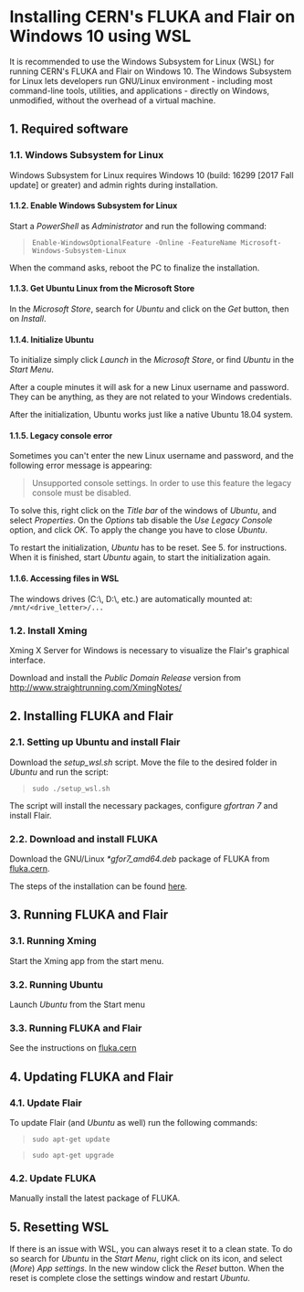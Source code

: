 # Installing CERN's FLUKA and Flair on Windows 10 using WSL

It is recommended to use the Windows Subsystem for Linux (WSL) for running CERN's FLUKA and Flair on Windows 10.
The Windows Subsystem for Linux lets developers run GNU/Linux environment - including most command-line tools, utilities,
and applications - directly on Windows, unmodified, without the overhead of a virtual machine.

## 1. Required software

### 1.1. Windows Subsystem for Linux

Windows Subsystem for Linux requires Windows 10 (build: 16299 [2017 Fall update] or greater) and admin rights during installation.

#### 1.1.2. Enable Windows Subsystem for Linux

Start a *PowerShell* as *Administrator* and run the following command:

> `Enable-WindowsOptionalFeature -Online -FeatureName Microsoft-Windows-Subsystem-Linux`

When the command asks, reboot the PC to finalize the installation.

#### 1.1.3. Get Ubuntu Linux from the Microsoft Store

In the *Microsoft Store*, search for *Ubuntu* and click on the *Get* button, then on *Install*.

#### 1.1.4. Initialize Ubuntu

To initialize simply click *Launch* in the *Microsoft Store*, or find *Ubuntu* in the *Start Menu*.

After a couple minutes it will ask for a new Linux username and password. They can be anything, as they are not related
to your Windows credentials.

After the initialization, Ubuntu works just like a native Ubuntu 18.04 system.

#### 1.1.5. Legacy console error

Sometimes you can't enter the new Linux username and password, and the following error message is appearing:

> Unsupported console settings. In order to use this feature the legacy console must be disabled.

To solve this, right click on the *Title bar* of the windows of *Ubuntu*, and select *Properties*. On the *Options* tab
disable the *Use Legacy Console* option, and click *OK*. To apply the change you have to close *Ubuntu*.

To restart the initialization, *Ubuntu* has to be reset. See 5. for instructions. When it is finished, start *Ubuntu* again, to start the initialization again.

#### 1.1.6. Accessing files in WSL

The windows drives (C:\\, D:\\, etc.) are automatically mounted at: `/mnt/<drive_letter>/...`

### 1.2. Install Xming

Xming X Server for Windows is necessary to visualize the Flair's graphical interface.

Download and install the *Public Domain Release* version from http://www.straightrunning.com/XmingNotes/

## 2. Installing FLUKA and Flair

### 2.1. Setting up Ubuntu and install Flair

Download the *setup_wsl.sh* script. Move the file to the desired folder in *Ubuntu* and run the script:

> `sudo ./setup_wsl.sh`

The script will install the necessary packages, configure *gfortran 7* and install Flair.

### 2.2. Download and install FLUKA

Download the GNU/Linux *\*gfor7_amd64.deb* package of FLUKA from [fluka.cern](https://fluka.cern/download/latest-fluka-release).

The steps of the installation can be found [here](https://fluka.cern/documentation/installation/fluka-linux-rpm-deb).

## 3. Running FLUKA and Flair

### 3.1. Running Xming

Start the Xming app from the start menu.

### 3.2. Running Ubuntu

Launch *Ubuntu* from the Start menu

### 3.3. Running FLUKA and Flair

See the instructions on [fluka.cern](https://fluka.cern/documentation/running)

## 4. Updating FLUKA and Flair

### 4.1. Update Flair

To update Flair (and *Ubuntu* as well) run the following commands:

> `sudo apt-get update`

> `sudo apt-get upgrade`

### 4.2. Update FLUKA

Manually install the latest package of FLUKA.

## 5. Resetting WSL

If there is an issue with WSL, you can always reset it to a clean state. To do so search for *Ubuntu* in the
*Start Menu*, right click on its icon, and select (*More*) *App settings*. In the new window click the *Reset*
button. When the reset is complete close the settings window and restart *Ubuntu*.
